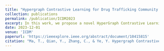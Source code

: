 ```yaml
---
title: "Hypergraph Contrastive Learning for Drug Trafficking Community Detection"
collection: publications
permalink: /publication/ICDM2023
excerpt: In this work, we propose a novel HyperGraph Contrastive Learning framework called **HyGCL-DC** that employs hypergraph to model the higher-order relationships among users to detect Drug trafficking Communities. Our newly collected dataset and source code is available [here](https://github.com/GraphResearcher/HyGCL-DC).
date: 2023-12-01
venue: 'ICDM'
paperurl: 'https://ieeexplore.ieee.org/abstract/document/10415815'
citation: "Ma, T., Qian, Y., Zhang, C., & Ye, Y. Hypergraph Contrastive Learning for Drug Trafficking Community Detection. In ICDM 2023."
---
```




